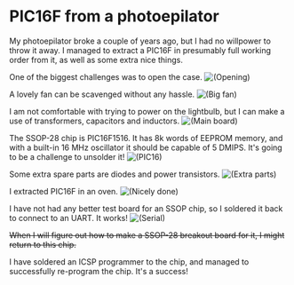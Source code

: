 # PIC16F from a photoepilator

My photoepilator broke a couple of years ago, but I had no willpower to throw it away. I managed to extract a PIC16F in presumably full working order from it, as well as some extra nice things.

One of the biggest challenges was to open the case.
![(Opening)](01_wein.jpg "We're in")

A lovely fan can be scavenged without any hassle.
![(Big fan)](02_fan.jpg   "Big fan")

I am not comfortable with trying to power on the lightbulb, but I can make a use of transformers, capacitors and inductors.
![(Main board)](03_main.jpg  "Main board")

The SSOP-28 chip is PIC16F1516. It has 8k words of EEPROM memory, and with a built-in 16 MHz oscillator it should be capable of 5 DMIPS. It's going to be a challenge to unsolder it!
![(PIC16)](04_pic.jpg   "PIC16")

Some extra spare parts are diodes and power transistors.
![(Extra parts)](05_extra.jpg "Extra")

I extracted PIC16F in an oven.
![(Nicely done)](06_bake.jpg "Bake")  

I have not had any better test board for an SSOP chip, so I soldered it back to connect to an UART. It works!
![(Serial)](07_done.jpg "Serial")

~~When I will figure out how to make a SSOP-28 breakout board for it, I might return to this chip.~~

I have soldered an ICSP programmer to the chip, and managed to successfully re-program the chip. It's a success!
